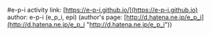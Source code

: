 #e-p-i activity
link: [https://e-p-i.github.io/](https://e-p-i.github.io)  
author: e-p-i (e_p_i, epi)  (author's page: [http://d.hatena.ne.jp/e_p_i](http://d.hatena.ne.jp/e_p_i "http://d.hatena.ne.jp/e_p_i"))


